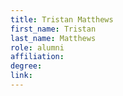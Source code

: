 ```yaml
---
title: Tristan Matthews
first_name: Tristan
last_name: Matthews
role: alumni
affiliation:
degree:
link:
---
```

